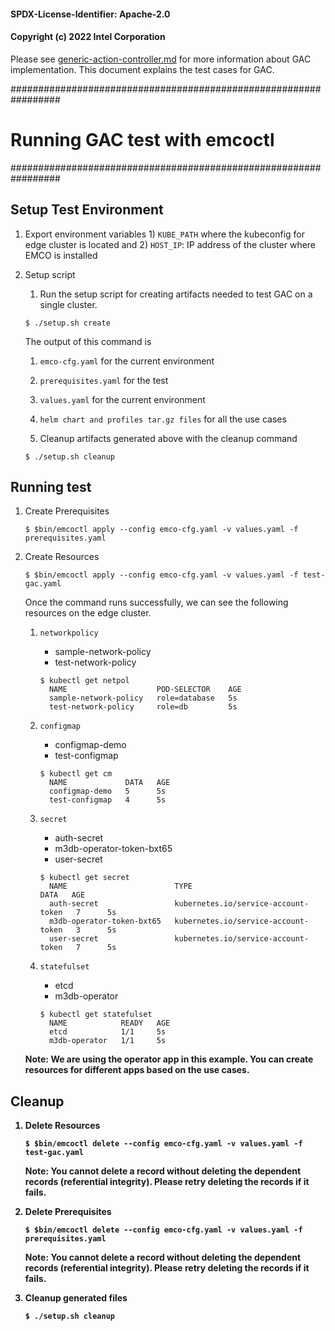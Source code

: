 #### SPDX-License-Identifier: Apache-2.0
#### Copyright (c) 2022 Intel Corporation

Please see [generic-action-controller.md](../../docs/design/generic-action-controller.md) for more information about GAC implementation. 
This document explains the test cases for GAC.

#################################################################
# Running GAC test with emcoctl
#################################################################

## Setup Test Environment

1. Export environment variables 1) `KUBE_PATH` where the kubeconfig for edge cluster is located and 2) `HOST_IP`: IP address of the cluster where EMCO is installed

2. Setup script

    1. Run the setup script for creating artifacts needed to test GAC on a single cluster.

    `$ ./setup.sh create`

    The output of this command is
      1. `emco-cfg.yaml` for the current environment
      2. `prerequisites.yaml` for the test
      3. `values.yaml` for the current environment
      4. `helm chart and profiles tar.gz files` for all the use cases
    
    2. Cleanup artifacts generated above with the cleanup command

    `$ ./setup.sh cleanup`

## Running test
1. Create Prerequisites

    `$ $bin/emcoctl apply --config emco-cfg.yaml -v values.yaml -f prerequisites.yaml`

2. Create Resources

    `$ $bin/emcoctl apply --config emco-cfg.yaml -v values.yaml -f test-gac.yaml`

    Once the command runs successfully, we can see the following resources on the edge cluster.

    1. `networkpolicy`
        - sample-network-policy
        - test-network-policy

        ```shell
        $ kubectl get netpol
          NAME                    POD-SELECTOR    AGE
          sample-network-policy   role=database   5s
          test-network-policy     role=db         5s
        ```

    2. `configmap`
        - configmap-demo
        - test-configmap

        ```shell
        $ kubectl get cm
          NAME             DATA   AGE
          configmap-demo   5      5s
          test-configmap   4      5s
        ```

    3. `secret`
        - auth-secret
        - m3db-operator-token-bxt65
        - user-secret

        ```shell
        $ kubectl get secret
          NAME                        TYPE                                  DATA   AGE
          auth-secret                 kubernetes.io/service-account-token   7      5s
          m3db-operator-token-bxt65   kubernetes.io/service-account-token   3      5s
          user-secret                 kubernetes.io/service-account-token   7      5s
        ```

    4. `statefulset`
        - etcd
        - m3db-operator

        ```shell
        $ kubectl get statefulset 
          NAME            READY   AGE
          etcd            1/1     5s
          m3db-operator   1/1     5s
        ```

    <b> Note: We are using the operator app in this example. You can create resources for different apps based on the use cases. <b>

## Cleanup

1. Delete Resources 

    `$ $bin/emcoctl delete --config emco-cfg.yaml -v values.yaml -f test-gac.yaml`

    <b> Note: You cannot delete a record without deleting the dependent records (referential integrity). Please retry deleting the records if it fails. <b>

2. Delete Prerequisites

    `$ $bin/emcoctl delete --config emco-cfg.yaml -v values.yaml -f prerequisites.yaml`

    <b> Note: You cannot delete a record without deleting the dependent records (referential integrity). Please retry deleting the records if it fails. <b>

3. Cleanup generated files

    `$ ./setup.sh cleanup`
